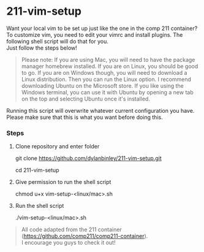 # 211-vim-setup 
Want your local vim to be set up just like the one in the comp 211 container?   
To customize vim, you need to edit your vimrc and install plugins. The following shell script will do that for you.  
Just follow the steps below!

>Please note: If you are using Mac, you will need to have the package manager homebrew installed. If you are on Linux, you should be good to go. If you are on Windows though, you will need to download a Linux distribution. Then you can run the Linux option. I recommend downloading Ubuntu on the Microsoft store. If you like using the Windows terminal, you can use it with Ubuntu by opening a new tab on the top and selecting Ubuntu once it's installed.  

Running this script will overwrite whatever current configuration you have. Please make sure that this is what you want before doing this.  

### Steps
1. Clone repository and enter folder  

    git clone https://github.com/dylanbinley/211-vim-setup.git  
    
    cd 211-vim-setup
2.  Give permission to run the shell script  

    chmod u+x vim-setup-<linux/mac>.sh

3. Run the shell script  

    ./vim-setup-<linux/mac>.sh

>All code adapted from the 211 container (https://github.com/comp211/comp211-container).  
>I encourage you guys to check it out!  

